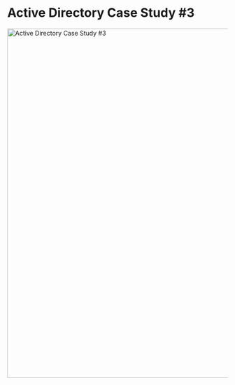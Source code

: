 # Active Directory Case Study #3



<img src="./images/3_AD_Case_Study_3_1.png" alt="Active Directory Case Study #3" width="800"/>



<!--
span style="color:green;font-weight:700;font-size:20px">
markdown color font styles
</span
-->
